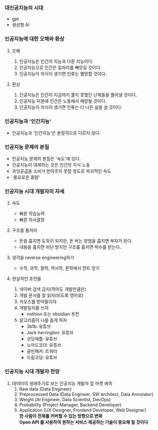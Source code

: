 
### 대인공지능의 시대
- gpt
- 생성형 AI 


### 인공지능에 대한 오해와 환상
1. 오해
	1. 인공지능은 인간의 지능과 다른 지능이다.
	2. 인공지능으로 인간은 일자리를 빼앗길 것이다.
	3. 인공지능이 의식이 생기면 인류는 멸망할 것이다.

2. 환상
	1. 인공지능은 인간이 지금까지 풀지 못했던 난제들을 풀어낼 것이다.
	2. 인공지능 덕분에 인간은 노동에서 해방될 것이다.
	3. 인공지능이 의식이 생기면 인류는 더 나은 삶을 살 것이다.


### 인공지능과 '인간지능'
- 인공지능과 '인간지능'은 본질적으로 다르지 않다.


### 인공지능 문제의 본질
- 인공지능 문제의 본질은 '속도'에 있다.
- 인공지능이 대체하는 것은 인간의 지식 노동
- 과잉공급을 소비가 받아주지 못할 정도로 파괴적인 속도
- '풍요로운 종말'

### 인공지능 시대 개발자의 자세
1. 속도
	- 빠른 학습능력
	- 빠른 의사결정

2. 구조를 품쳐라
	- 돈을 훔치면 도둑이 되지만, 돈 버는 방법을 훔치면 부자가 된다.
	- 내용을 훔치면 비난 받지만 구조를 훔치면 박수를 받는다.

3. 생각을 reverse engineering하기
	- 수학, 과학, 철학, 역사학, 문학에서 힌트 얻기

4. 현실적인 조언들
	1. 네이버 검색 금지(적어도 개발만큼은)
	2. 개발 문서를 잘 읽자(되도록 영어로)
	3. 카오스를 받아들이자
	4. 개발일지를 쓰자
		- nothion 또는 obsidian 추천
	5. 알고리즘이 나를 돕게 하자
		- 3b1b: 유튜브
		- Jack herrington: 유튜브
		- 코딩애플: 유튜브
		- 노마드코더: 유튜브
		- 골빈해커: 트위터
		- 드림코딩: 유튜브

### 인공지능 시대 개발자 전망
1. 데이터의 생애주기로 보는 인공지능 개발자 잡 마켓 예측
	1. Raw data (Data Engineer)
	2. Preprocessed Data (Data Engineer, SW architect, Data Annotator)
	3. Weight (AI Engineer, Data Scientist, DevOps)
	4. Probability (Project Manager, Backend Developer)
	5. Application (UX Designer, Frontend Developer, Web Designer)<br>
	**한 사람이 전체를 커버할 수 있는 방향으로 변화** <br>
	**Open API 를 사용하여 원하는 서비스 제공하는 기술이 중요해 질 것이다**




